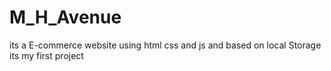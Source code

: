 # M_H_Avenue
its a E-commerce website using html css and js and based on local Storage its my first project 
